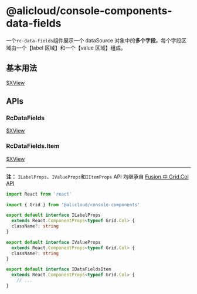 # @alicloud/console-components-data-fields

一个`rc-data-fields`组件展示一个 dataSource 对象中的**多个字段**。每个字段区域由一个【label 区域】和一个【value 区域】组成。

## 基本用法

[$XView](https://xconsole.aliyun-inc.com/demo-playground?consoleOSId=console-components-data-fields-docs&entryKey=basic/index)

## APIs

### RcDataFields
[$XView](https://xconsole.aliyun-inc.com/demo-playground?consoleOSId=console-components-data-fields-docs&entryKey=types/IDataFieldsProps)

### RcDataFields.Item

[$XView](https://xconsole.aliyun-inc.com/demo-playground?consoleOSId=console-components-data-fields-docs&entryKey=types/IItemProps)

---
**注：**
`ILabelProps`、`IValueProps`和`IItemProps` API 均继承自 [Fusion 中 Grid.Col API](https://fusion.design/pc/component/grid?themeid=2#Grid%20Col)

```TypeScript
import React from 'react'

import { Grid } from '@alicloud/console-components'

export default interface ILabelProps
  extends React.ComponentProps<typeof Grid.Col> {
  className?: string
}

export default interface IValueProps
  extends React.ComponentProps<typeof Grid.Col> {
  className?: string
}

export default interface IDataFieldsItem
  extends React.ComponentProps<typeof Grid.Col> {
    // ...
}
```

